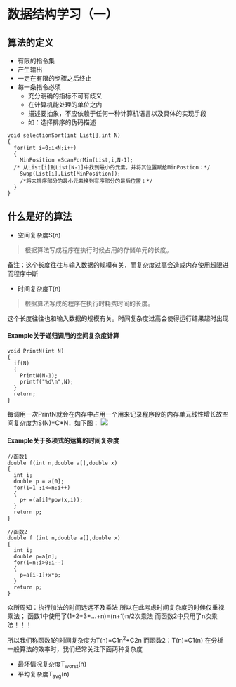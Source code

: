 
# 数据结构学习（一）
## 算法的定义
- 有限的指令集
- 产生输出
- 一定在有限的步骤之后终止
- 每一条指令必须
  - 充分明确的指标不可有歧义
  - 在计算机能处理的单位之内
  - 描述要抽象，不应依赖于任何一种计算机语言以及具体的实现手段
  - 如：选择排序的伪码描述

```
void selectionSort(int List[],int N)
{
  for(int i=0;i<N;i++)
  {
    MinPosition =ScanForMin(List,i,N-1);
  /* 从List[i]到List[N-1]中找到最小的元素，并将其位置赋给MinPostion：*/
    Swap(List[i],List[MinPosition]);
    /*将未排序部分的最小元素换到有序部分的最后位置；*/
  }
}
```

## 什么是好的算法
- 空间复杂度S(n)
>根据算法写成程序在执行时候占用的存储单元的长度。

备注：这个长度往往与输入数据的规模有关，而复杂度过高会造成内存使用超限进而程序中断

- 时间复杂度T(n)
>根据算法写成的程序在执行时耗费时间的长度。

这个长度往往也和输入数据的规模有关。时间复杂度过高会使得运行结果超时出现

#### Example关于递归调用的空间复杂度计算
```
void PrintN(int N)
{
  if(N)
  {
    PrintN(N-1);
    printf("%d\n",N);
  }
  return;
}

```

每调用一次PrintN就会在内存中占用一个用来记录程序段的内存单元线性增长故空间复杂度为S(N)=C*N，如下图：
![](https://www.supersuperhandsome.cn/assets/markdown-img-paste-2018032915095311.png)

#### Example关于多项式的运算的时间复杂度

```
//函数1
double f(int n,double a[],double x)
{
  int i;
  double p = a[0];
  for(i=1 ;i<=n;i++)
  {
    p+ =(a[i]*pow(x,i));
  }
  return p;
}

//函数2
double f (int n,double a[],double x)
{
  int i;
  double p=a[n];
  for(i=n;i>0;i--)
  {
    p=a[i-1]+x*p;
  }
  return p;
}
```

众所周知：执行加法的时间远远不及乘法
所以在此考虑时间复杂度的时候仅重视乘法；
函数1中使用了(1+2+3+...+n)=(n+1)n/2次乘法
而函数2中只用了n次乘法！！！

所以我们称函数1的时间复杂度为T(n)=C1n<sup>2</sup>+C2n
而函数2：T(n)=C1(n)
在分析一般算法的效率时，我们经常关注下面两种复杂度
- 最坏情况复杂度T<sub>worst</sub>(n)
- 平均复杂度T<sub>avg</sub>(n)
